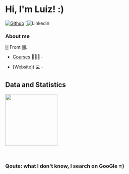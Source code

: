   
# Hi, I'm Luiz! :)

[![Github]()](linkgithub)
[![Linkedin](www.linkedin.com/in/luiz-santos-516182216)
<!-- [![Linkedin]()](www.linkedin.com/in/luiz-santos-516182216) -->


### About me
 [iii]() Front [iiii]().

- [Courses]() 👨🏼‍🏫 - 
<!-- - [Blog]() ✍🏼 - -->
- [Website]) 💻 -

## Data and Statistics
<p align="left"> 
  <img height='165' src="https://github-readme-stats.vercel.app/api?username=J0se-Luiz&show_icons=true&theme=dark&hide=contribs,prs&count_private=true"></img>
<!--  <img src="https://github-readme-stats.vercel.app/api/top-langs/?username=J0se-Luiz&layout=compact&langs_count=10&theme=dark"></img> -->
</p>
<br>


### Qoute: what I don't know, I search on GooGle =)
